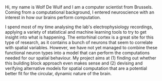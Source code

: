 Hi, my name is Wolf De Wulf and I am a computer scientist from Brussels.
Coming from a computational background, I entered neuroscience with an interest in how our brains perform computation.

I spend most of my time analysing the lab's electrophysiology recordings, applying a variety of statistical and machine learning tools to try to get insight into what is happening.
The entorhinal cortex is a great site for this type of research, as it contains a bunch of neurons that seem to correlate with spatial variables. However, we have not yet managed to combine these functional neuron types into a model that can perform the computations needed for our spatial behaviour. My project aims at (1) finding out whether this building block approach even makes sense and (2) devising and verifying alternative models for spatial computation that are a potential better fit for the circular, dynamic nature of the brain.